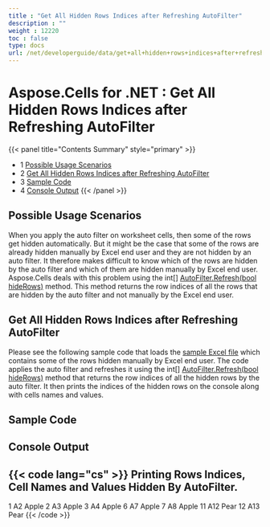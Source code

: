 ```yaml
---
title : "Get All Hidden Rows Indices after Refreshing AutoFilter" 
description : "" 
weight : 12220 
toc : false
type: docs
url: /net/developerguide/data/get+all+hidden+rows+indices+after+refreshing+autofilter/
---
```


# Aspose.Cells for .NET : Get All Hidden Rows Indices after Refreshing AutoFilter


{{< panel title="Contents Summary" style="primary" >}}
*   1 [Possible Usage Scenarios](#possible-usage-scenarios)
*   2 [Get All Hidden Rows Indices after Refreshing AutoFilter](#get-all-hidden-rows-indices-after-refreshing-autofilter)
*   3 [Sample Code](#sample-code)
*   4 [Console Output](#console-output)
{{< /panel >}}
 

## Possible Usage Scenarios

When you apply the auto filter on worksheet cells, then some of the rows get hidden automatically. But it might be the case that some of the rows are already hidden manually by Excel end user and they are not hidden by an auto filter. It therefore makes difficult to know which of the rows are hidden by the auto filter and which of them are hidden manually by Excel end user. Aspose.Cells deals with this problem using the int\[\] [AutoFilter.Refresh(bool hideRows)](https://apireference.aspose.com/net/cells/aspose.cells.autofilter/refresh/methods/1) method. This method returns the row indices of all the rows that are hidden by the auto filter and not manually by the Excel end user.

## Get All Hidden Rows Indices after Refreshing AutoFilter

Please see the following sample code that loads the [sample Excel file](https://docs2.aspose.com/cells/net/attachments/64456077/64716909.xlsx) which contains some of the rows hidden manually by Excel end user. The code applies the auto filter and refreshes it using the int\[\] [AutoFilter.Refresh(bool hideRows)](https://apireference.aspose.com/net/cells/aspose.cells.autofilter/refresh/methods/1) method that returns the row indices of all the hidden rows by the auto filter. It then prints the indices of the hidden rows on the console along with cells names and values.

## Sample Code

## Console Output

{{< code lang="cs" >}}
Printing Rows Indices, Cell Names and Values Hidden By AutoFilter.
--------------------------
1       A2      Apple
2       A3      Apple
3       A4      Apple
6       A7      Apple
7       A8      Apple
11      A12     Pear
12      A13     Pear
{{< /code >}}


